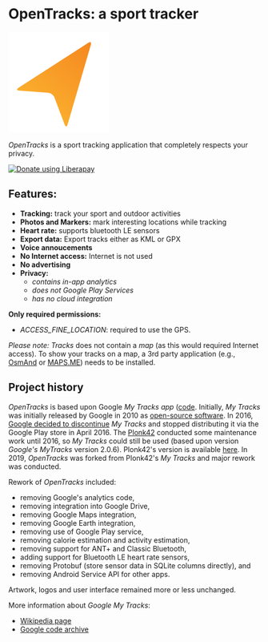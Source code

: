 # OpenTracks: a sport tracker

![OpenTracks logo](LOGO.svg)

_OpenTracks_ is a sport tracking application that completely respects your privacy.

<a href="https://liberapay.com/dennis.guse/donate"><img alt="Donate using Liberapay" src="https://liberapay.com/assets/widgets/donate.svg"></a>

## Features:
* __Tracking:__ track your sport and outdoor activities 
* __Photos and Markers:__ mark interesting locations while tracking
* __Heart rate:__ supports bluetooth LE sensors
* __Export data:__ Export tracks either as KML or GPX
* __Voice annoucements__
* __No Internet access:__ Internet is not used
* __No advertising__
* __Privacy:__
    * _contains in-app analytics_
    * _does not Google Play Services_ 
    * _has no cloud integration_
    
__Only required permissions:__
* _ACCESS_FINE_LOCATION_: required to use the GPS.

_Please note:_
_Tracks_ does not contain a _map_ (as this would required Internet access).
To show your tracks on a map, a 3rd party application (e.g., [OsmAnd](https://play.google.com/store/apps/details?id=net.osmand) or [MAPS.ME](https://play.google.com/store/apps/details?id=com.mapswithme.maps.pro)) needs to be installed.  

## Project history

_OpenTracks_ is based upon Google _My Tracks app_ ([code](https://code.google.com/archive/p/mytracks/).
Initially, _My Tracks_ was initially released by Google in 2010 as [open-source software](http://google-latlong.blogspot.fr/2010/05/code-for-my-tracks-is-now-yours.html).
In 2016, [Google decided to discontinue](https://support.google.com/maps/answer/6333516) _My Tracks_ and stopped distributing it via the Google Play store in April 2016.
The [Plonk42](https://github.com/plonk42) conducted some maintenance work until 2016, so _My Tracks_ could still be used (based upon version _Google's MyTracks_ version 2.0.6).
Plonk42's version is available [here](https://github.com/Plonk42/mytracks).
In 2019, _OpenTracks_ was forked from Plonk42's _My Tracks_ and major rework was conducted.

Rework of _OpenTracks_ included:
* removing Google's analytics code, 
* removing integration into Google Drive, 
* removing Google Maps integration,
* removing Google Earth integration,
* removing use of Google Play service,
* removing calorie estimation and activity estimation,
* removing support for ANT+ and Classic Bluetooth,
* adding support for Bluetooth LE heart rate sensors,
* removing Protobuf (store sensor data in SQLite columns directly), and
* removing Android Service API for other apps.

Artwork, logos and user interface remained more or less unchanged. 

More information about _Google My Tracks_:
* [Wikipedia page](https://en.wikipedia.org/wiki/MyTracks)
* [Google code archive](https://code.google.com/archive/p/mytracks/)
